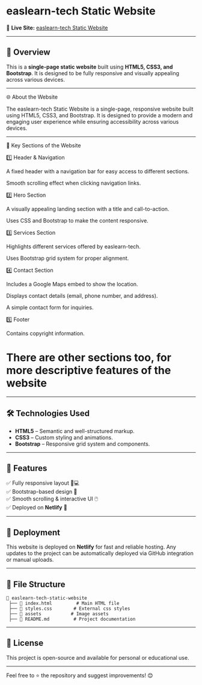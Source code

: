  # easlearn-tech Static Website

🔗 **Live Site:** [easlearn-tech Static Website](https://easlearn-tech-static-website.netlify.app/)

---

## 📌 Overview
This is a **single-page static website** built using **HTML5, CSS3, and Bootstrap**. It is designed to be fully responsive and visually appealing across various devices.

---

🌐 About the Website

The easlearn-tech Static Website is a single-page, responsive website built using HTML5, CSS3, and Bootstrap. It is designed to provide a modern and engaging user experience while ensuring accessibility across various devices.

---

📌 Key Sections of the Website

1️⃣ Header & Navigation

A fixed header with a navigation bar for easy access to different sections.

Smooth scrolling effect when clicking navigation links.

2️⃣ Hero Section

A visually appealing landing section with a title and call-to-action.

Uses CSS and Bootstrap to make the content responsive.

3️⃣ Services Section

Highlights different services offered by easlearn-tech.

Uses Bootstrap grid system for proper alignment.


4️⃣ Contact Section

Includes a Google Maps embed to show the location.

Displays contact details (email, phone number, and address).

A simple contact form for inquiries.

5️⃣ Footer

Contains copyright information.

# There are other sections too, for more descriptive features of the website

---

## 🛠️ Technologies Used
- **HTML5** – Semantic and well-structured markup.
- **CSS3** – Custom styling and animations.
- **Bootstrap** – Responsive grid system and components.

---

## 📸 Features
✅ Fully responsive layout 📱💻  
✅ Bootstrap-based design 🎨  
✅ Smooth scrolling & interactive UI 🖱️  
✅ Deployed on **Netlify** 🚀  

---

## 🚀 Deployment
This website is deployed on **Netlify** for fast and reliable hosting. Any updates to the project can be automatically deployed via GitHub integration or manual uploads.

---

## 📂 File Structure
```
📁 easlearn-tech-static-website
 ├── 📄 index.html         # Main HTML file
 ├── 📄 styles.css        # External css styles
 ├── 📁 assets           # Image assets
 ├── 📄 README.md         # Project documentation
```

---

## 📜 License
This project is open-source and available for personal or educational use.

---

Feel free to ⭐️ the repository and suggest improvements! 😊


